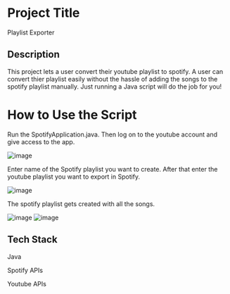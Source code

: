 # Project Title

Playlist Exporter

## Description

This project lets a user convert their youtube playlist to spotify. A user can convert thier playlist easily without the hassle of adding the songs to the spotify playlist manually. Just running a Java script will do the job for you!

# How to Use the Script

Run the SpotifyApplication.java. Then log on to the youtube account and give access to the app.

![image](https://user-images.githubusercontent.com/26858784/200017296-17b2e86d-27dc-4092-8d77-dad4f882f02f.png)

Enter name of the Spotify playlist you want to create. After that enter the youtube playlist you want to export in Spotify.

![image](https://user-images.githubusercontent.com/26858784/200022464-3d8f0278-b996-4c12-81d1-592799542b28.png)

The spotify playlist gets created with all the songs.

![image](https://user-images.githubusercontent.com/26858784/200018933-4fa5fcac-e00e-4266-8101-56563b5f72fe.png)
![image](https://user-images.githubusercontent.com/26858784/200022902-bd22bf23-cd2a-4bfb-b67c-08d0eac4ed73.png)

## Tech Stack

Java

Spotify APIs

Youtube APIs





